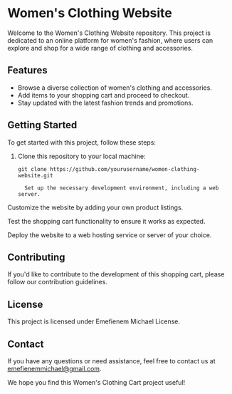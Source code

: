 # Women's Clothing Website

Welcome to the Women's Clothing Website repository. This project is dedicated to an online platform for women's fashion, where users can explore and shop for a wide range of clothing and accessories.

## Features

- Browse a diverse collection of women's clothing and accessories.
- Add items to your shopping cart and proceed to checkout.
- Stay updated with the latest fashion trends and promotions.

## Getting Started

To get started with this project, follow these steps:

1. Clone this repository to your local machine:

   ```shell
   git clone https://github.com/yourusername/women-clothing-website.git

     Set up the necessary development environment, including a web server.

Customize the website by adding your own product listings.

Test the shopping cart functionality to ensure it works as expected.

Deploy the website to a web hosting service or server of your choice.

## Contributing
If you'd like to contribute to the development of this shopping cart, please follow our contribution guidelines.

## License
This project is licensed under Emefienem Michael License.

## Contact
If you have any questions or need assistance, feel free to contact us at emefienemmichael@gmail.com.

We hope you find this Women's Clothing Cart project useful!


